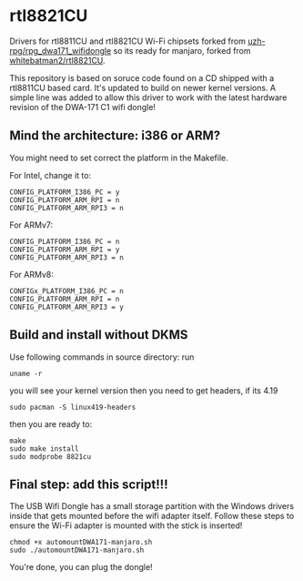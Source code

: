 # rtl8821CU

Drivers for rtl8811CU and rtl8821CU Wi-Fi chipsets forked from [uzh-rpg/rpg_dwa171_wifidongle](https://github.com/uzh-rpg/rpg_dwa171_wifidongle) so its ready for manjaro, forked from [whitebatman2/rtl8821CU](https://github.com/whitebatman2/rtl8821CU). 


This repository is based on soruce code found on a CD shipped with a rtl8811CU based card. It's updated to build on newer kernel versions. A simple line was added to allow this driver to work with the latest hardware revision of the DWA-171 C1 wifi dongle!

## Mind the architecture: i386 or ARM?
You might need to set correct the platform in the Makefile.

For Intel, change it to:
```
CONFIG_PLATFORM_I386_PC = y
CONFIG_PLATFORM_ARM_RPI = n
CONFIG_PLATFORM_ARM_RPI3 = n
```
For ARMv7:
```
CONFIG_PLATFORM_I386_PC = n
CONFIG_PLATFORM_ARM_RPI = y
CONFIG_PLATFORM_ARM_RPI3 = n
```
For ARMv8:
```
CONFIGx_PLATFORM_I386_PC = n
CONFIG_PLATFORM_ARM_RPI = n
CONFIG_PLATFORM_ARM_RPI3 = y
```

## Build and install without DKMS
Use following commands in source directory:
run
```
uname -r
```
you will see your kernel version
then you need to get headers, if its 4.19
```
sudo pacman -S linux419-headers
```
then you are ready to:
```
make
sudo make install
sudo modprobe 8821cu
```

## Final step: add this script!!!
The USB Wifi Dongle has a small storage partition with the Windows drivers inside that gets mounted before the wifi adapter itself. Follow these steps to ensure the Wi-Fi adapter is mounted with the stick is inserted!

```
chmod +x automountDWA171-manjaro.sh
sudo ./automountDWA171-manjaro.sh
```
You're done, you can plug the dongle!

